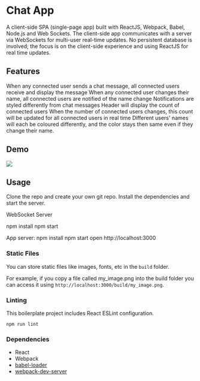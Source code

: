 Chat App
=====================

A client-side SPA (single-page app) built with ReactJS, Webpack, Babel, Node.js and Web Sockets. The client-side app communicates with a server via WebSockets for multi-user real-time updates. No persistent database is involved; the focus is on the client-side experience and using ReactJS for real time updates.

## Features
When any connected user sends a chat message, all connected users receive and display the message
When any connected user changes their name, all connected users are notified of the name change
Notifications are styled differently from chat messages
Header will display the count of connected users
When the number of connected users changes, this count will be updated for all connected users in real time
Different users' names will each be coloured differently, and the color stays then same even if they change their name.

## Demo
![](https://media.giphy.com/media/hQdEEYNowoFrESrjyT/giphy.gif) 


## Usage

Clone the repo and create your own git repo. 
Install the dependencies and start the server.


WebSocket Server

npm install
npm start


App server: 
npm install
npm start
open http://localhost:3000

### Static Files

You can store static files like images, fonts, etc in the `build` folder.

For example, if you copy a file called my_image.png into the build folder you can access it using `http://localhost:3000/build/my_image.png`.

### Linting

This boilerplate project includes React ESLint configuration.

```
npm run lint
```

### Dependencies

* React
* Webpack
* [babel-loader](https://github.com/babel/babel-loader)
* [webpack-dev-server](https://github.com/webpack/webpack-dev-server)
